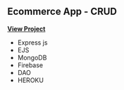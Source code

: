 ## Ecommerce App - CRUD

[**View Project**](https://ecommerce-dao-mongodb-firebase.herokuapp.com/api/products)

- Express js
- EJS
- MongoDB
- Firebase
- DAO
- HEROKU
